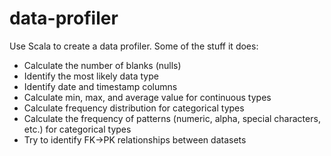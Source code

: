 # data-profiler

Use Scala to create a data profiler. Some of the stuff it does:

* Calculate the number of blanks (nulls)
* Identify the most likely data type
* Identify date and timestamp columns
* Calculate min, max, and average value for continuous types
* Calculate frequency distribution for categorical types
* Calculate the frequency of patterns (numeric, alpha, special characters, etc.) for categorical types
* Try to identify FK->PK relationships between datasets

